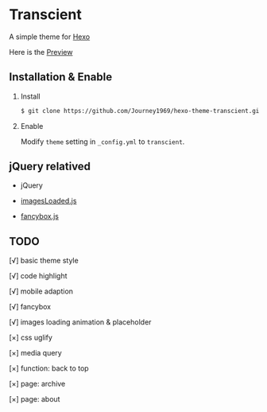 # Transcient

A simple theme for [Hexo](https://hexo.io)

Here is the [Preview](http://journey1969.com)

## Installation & Enable

1. Install

   ``` bash
   $ git clone https://github.com/Journey1969/hexo-theme-transcient.git
   ```

2. Enable

   Modify `theme` setting in `_config.yml` to `transcient`.

## jQuery relatived

- jQuery

- [imagesLoaded.js](http://imagesloaded.desandro.com/)

- [fancybox.js](http://fancybox.net/)

## TODO

[√] basic theme style

[√] code highlight

[√] mobile adaption

[√] fancybox

[√] images loading animation & placeholder

[×] css uglify

[×] media query

[×] function: back to top

[×] page: archive

[×] page: about
